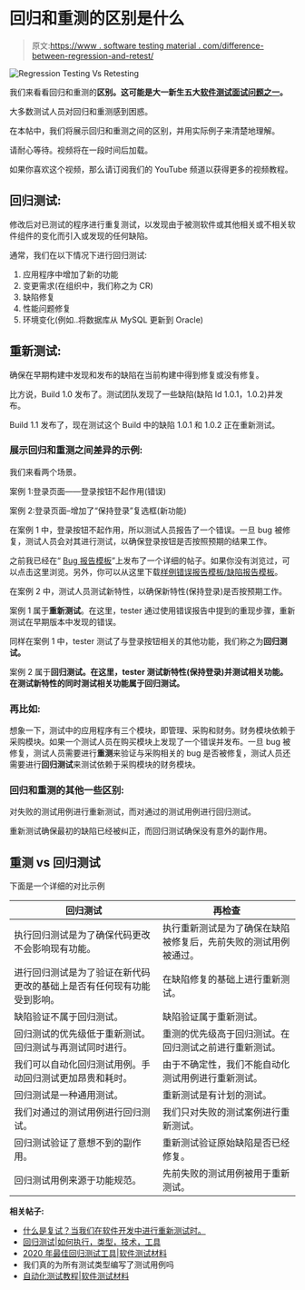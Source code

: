 # 回归和重测的区别是什么

> 原文:[https://www . software testing material . com/difference-between-regression-and-retest/](https://www.softwaretestingmaterial.com/difference-between-regression-and-retesting/)

![Regression Testing Vs Retesting](../Images/7365fd0b23d4e3cdeb408e007569e90d.png)

我们来看看回归和重测的**区别。这可能是大一新生五大[软件测试面试问题之一](https://www.softwaretestingmaterial.com/100-software-testing-interview-questions/)。**

大多数测试人员对回归和重测感到困惑。

在本帖中，我们将展示回归和重测之间的区别，并用实际例子来清楚地理解。

请耐心等待。视频将在一段时间后加载。

如果你喜欢这个视频，那么请订阅我们的 YouTube 频道以获得更多的视频教程。

## **回归测试:**

修改后对已测试的程序进行重复测试，以发现由于被测软件或其他相关或不相关软件组件的变化而引入或发现的任何缺陷。

通常，我们在以下情况下进行回归测试:

1.  应用程序中增加了新的功能
2.  变更需求(在组织中，我们称之为 CR)
3.  缺陷修复
4.  性能问题修复
5.  环境变化(例如..将数据库从 MySQL 更新到 Oracle)

## **重新测试:**

确保在早期构建中发现和发布的缺陷在当前构建中得到修复或没有修复。

比方说，Build 1.0 发布了。测试团队发现了一些缺陷(缺陷 Id 1.0.1，1.0.2)并发布。

Build 1.1 发布了，现在测试这个 Build 中的缺陷 1.0.1 和 1.0.2 正在重新测试。

### **展示回归和重测之间差异的示例:**

我们来看两个场景。

案例 1:登录页面——登录按钮不起作用(错误)

案例 2:登录页面–增加了“保持登录”复选框(新功能)

在案例 1 中，登录按钮不起作用，所以测试人员报告了一个错误。一旦 bug 被修复，测试人员会对其进行测试，以确保登录按钮是否按照预期的结果工作。

之前我已经在“ [Bug 报告模板](https://www.softwaretestingmaterial.com/bug-report-template/)”上发布了一个详细的帖子。如果你没有浏览过，可以点击这里浏览。另外，你可以从这里下载[样例错误报告模板/缺陷报告模板](https://www.softwaretestingmaterial.com/bug-report-template/sample-bug-report-template/)。

在案例 2 中，测试人员测试新特性，以确保新特性(保持登录)是否按预期工作。

案例 1 属于**重新测试**。在这里，tester 通过使用错误报告中提到的重现步骤，重新测试在早期版本中发现的错误。

同样在案例 1 中，tester 测试了与登录按钮相关的其他功能，我们称之为**回归测试。**

案例 2 属于**回归测试。**在这里，tester 测试新特性(保持登录)并测试相关功能。在测试新特性的同时测试相关功能属于**回归测试。**

### **再比如:**

想象一下，测试中的应用程序有三个模块，即管理、采购和财务。财务模块依赖于采购模块。如果一个测试人员在购买模块上发现了一个错误并发布。一旦 bug 被修复，测试人员需要进行**重测**来验证与采购相关的 bug 是否被修复，测试人员还需要进行**回归测试**来测试依赖于采购模块的财务模块。

### **回归和重测的其他一些区别:**

对失败的测试用例进行重新测试，而对通过的测试用例进行回归测试。

重新测试确保最初的缺陷已经被纠正，而回归测试确保没有意外的副作用。

## **重测 vs 回归测试**

下面是一个详细的对比示例

| 回归测试 | 再检查 |
| --- | --- |
| 执行回归测试是为了确保代码更改不会影响现有功能。 | 执行重新测试是为了确保在缺陷被修复后，先前失败的测试用例被通过。 |
| 进行回归测试是为了验证在新代码更改的基础上是否有任何现有功能受到影响。 | 在缺陷修复的基础上进行重新测试。 |
| 缺陷验证不属于回归测试。 | 缺陷验证属于重新测试。 |
| 回归测试的优先级低于重新测试。回归测试与再测试同时进行。 | 重测的优先级高于回归测试。在回归测试之前进行重新测试。 |
| 我们可以自动化回归测试用例。手动回归测试更加昂贵和耗时。 | 由于不确定性，我们不能自动化测试用例进行重新测试。 |
| 回归测试是一种通用测试。 | 重新测试是有计划的测试。 |
| 我们对通过的测试用例进行回归测试。 | 我们只对失败的测试案例进行重新测试。 |
| 回归测试验证了意想不到的副作用。 | 重新测试验证原始缺陷是否已经修复。 |
| 回归测试用例来源于功能规范。 | 先前失败的测试用例被用于重新测试。 |

**相关帖子:**

*   [什么是复试？当我们在软件开发中进行重新测试时。](https://www.softwaretestingmaterial.com/retesting/)
*   [回归测试|如何执行，类型，技术，工具](https://www.softwaretestingmaterial.com/regression-testing/)
*   [2020 年最佳回归测试工具|软件测试材料](https://www.softwaretestingmaterial.com/regression-testing-tools/)
*   我们真的为所有测试类型编写了测试用例吗
*   [自动化测试教程|软件测试材料](https://www.softwaretestingmaterial.com/automation-testing-tutorial/)